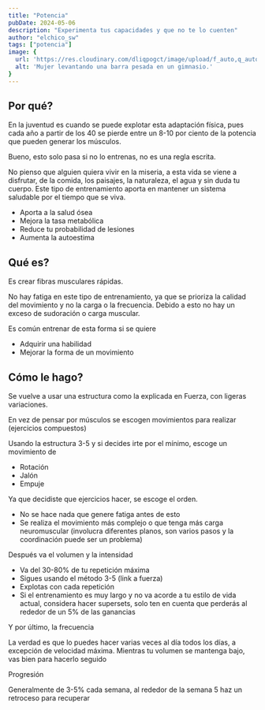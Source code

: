 ```yaml
---
title: "Potencia"
pubDate: 2024-05-06
description: "Experimenta tus capacidades y que no te lo cuenten"
author: "elchico_sw"
tags: ["potencia"]
image: {
  url: 'https://res.cloudinary.com/dliqpogct/image/upload/f_auto,q_auto/v1/mysite/power',
  alt: 'Mujer levantando una barra pesada en un gimnasio.'
}
---
```


## Por qué?

En la juventud es cuando se puede explotar esta adaptación física, pues cada año a partir de los 40 se pierde entre un 8-10 por ciento de la potencia que pueden generar los músculos.

Bueno, esto solo pasa si no lo entrenas, no es una regla escrita.

No pienso que alguien quiera vivir en la miseria, a esta vida se viene a disfrutar, de la comida, los paisajes, la naturaleza, el agua y sin duda tu cuerpo. Este tipo de entrenamiento aporta en mantener un sistema saludable por el tiempo que se viva.

- Aporta a la salud ósea
- Mejora la tasa metabólica
- Reduce tu probabilidad de lesiones
- Aumenta la autoestima

## Qué es?

Es crear fibras musculares rápidas.

No hay fatiga en este tipo de entrenamiento, ya que se prioriza la calidad del movimiento y no la carga o la frecuencia. Debido a esto no hay un exceso de sudoración o carga muscular. 

Es común entrenar de esta forma si se quiere

- Adquirir una habilidad
- Mejorar la forma de un movimiento

## Cómo le hago?

Se vuelve a usar una estructura como la explicada en Fuerza, con ligeras variaciones.

En vez de pensar por músculos se escogen movimientos para realizar (ejercicios compuestos)

Usando la estructura 3-5 y si decides irte por el mínimo, escoge un movimiento de

- Rotación
- Jalón
- Empuje

Ya que decidiste que ejercicios hacer, se escoge el orden.

- No se hace nada que genere fatiga antes de esto
- Se realiza el movimiento más complejo o que tenga más carga neuromuscular (involucra diferentes planos, son varios pasos y la coordinación puede ser un problema)

Después va el volumen y la intensidad

- Va del 30-80% de tu repetición máxima
- Sigues usando el método 3-5 (link a fuerza)
- Explotas con cada repetición
- Si el entrenamiento es muy largo y no va acorde a tu estilo de vida actual, considera hacer supersets, solo ten en cuenta que perderás al rededor de un 5% de las ganancias

Y por último, la frecuencia

La verdad es que lo puedes hacer varias veces al día todos los días, a excepción de velocidad máxima. Mientras tu volumen se mantenga bajo, vas bien para hacerlo seguido

Progresión

Generalmente de 3-5% cada semana, al rededor de la semana 5 haz un retroceso para recuperar